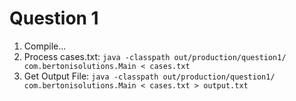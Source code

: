 # Question 1

1. Compile...
2. Process cases.txt: `java -classpath out/production/question1/ com.bertonisolutions.Main < cases.txt`
3. Get Output File: `java -classpath out/production/question1/ com.bertonisolutions.Main < cases.txt > output.txt`
